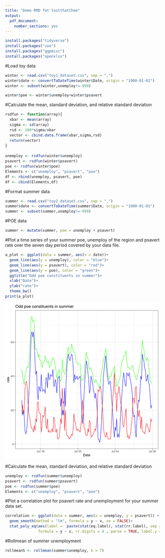 ```yaml
---
title: "Demo RMD fot testthatChem"
output:
  pdf_document:
    number_sections: yes
---
```





```r
install.packages("tidyverse")
install.packages("zoo")
install.packages("ggpmisc")
install.packages("openxlsx")
```

#Load toy data

```r
winter <- read.csv("toy1_dataset.csv", sep = ",")
winter$date <- convertToDateTime(winter$Date, origin = "1900-01-01")
winter <- subset(winter,unemploy!=-999)
```



```r
winter$poe <- winter$unemploy+winter$psavert
```

#Calculate the mean, standard deviation, and relative standard deviation 

```r
rsdfun <- function(array){
  xbar <- mean(array)
  sigma <- sd(array)
  rsd <- 100*sigma/xbar
  vector <- cbind.data.frame(xbar,sigma,rsd)
  return(vector)
}

unemploy <- rsdfun(winter$unemploy)
psavert <- rsdfun(winter$psavert)
poe <- rsdfun(winter$poe)
Elements <- c("unemploy", "psavert", "poe")
df <- rbind(unemploy, psavert, poe)
df <- cbind(Elements,df)
```

#Format summer data

```r
summer <- read.csv("toy2_dataset.csv", sep = ",")
summer$date <- convertToDateTime(summer$Date, origin = "1900-01-01")
summer <- subset(summer,unemploy!=-999)
```

#POE data

```r
summer <- mutate(summer, poe = unemploy + psavert)
```

#Plot a time series of your summer poe, unemploy of the region and psavert rate over the seven day period covered by your data file.

```r
a_plot <- ggplot(data = summer, aes(x = date))+
  geom_line(aes(y = unemploy), color = "blue")+
  geom_line(aes(y = psavert), color = "red")+
  geom_line(aes(y = poe), color = "green")+
  ggtitle("Odd poe constituents in summer")+
  xlab("Date")+
  ylab("rate")+
  theme_bw()
print(a_plot)
```

![plot of chunk summer-plot-time-series](figure/summer-plot-time-series-1.png)



#Calculate the mean, standard deviation, and relative standard deviation 

```r
unemploy <- rsdfun(summer$unemploy)
psavert <- rsdfun(summer$psavert)
poe <- rsdfun(summer$poe)
Elements <- c("unemploy", "psavert", "poe")
```

#Plot a correlation plot for psavert rate and unemployment for your summer data set. 


```r
correlation <- ggplot(data = summer, aes(x = unemploy, y = psavert)) + geom_point()+theme_bw()+
  geom_smooth(method = "lm", formula = y ~ x, se = FALSE)+
  stat_poly_eq(aes(label =  paste(stat(eq.label), stat(rr.label), sep = "*\", \"*")),
               formula = y ~ x, rr.digits = 4 , parse = TRUE, label.y = 0.05, size = 3)
```

#Rollmean of summer unemployment

```r
rollmeanS <- rollmean(summer$unemploy, k = 7)
```
